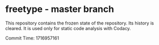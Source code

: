 # freetype - master branch

This repository contains the frozen state of the repository.
Its history is cleared. It is used only for static code
analysis with Codacy.

Commit Time: 1716957161